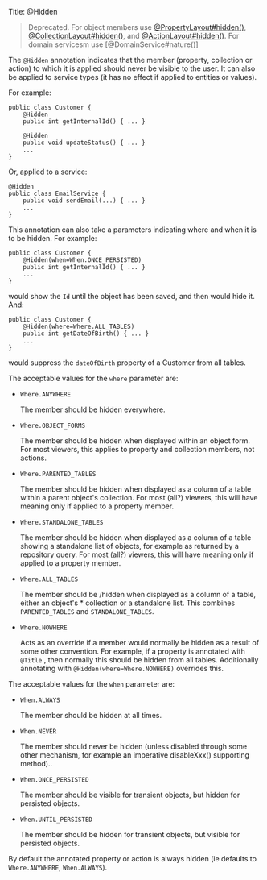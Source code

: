 Title: @Hidden

> Deprecated.  For object members use [@PropertyLayout#hidden()](./PropertyLayout.html),  [@CollectionLayout#hidden()](./CollectionLayout.html), and [@ActionLayout#hidden()](./ActionLayout.html).  For domain servicesm use [@DomainService#nature()]

The `@Hidden` annotation indicates that the member (property, collection
or action) to which it is applied should never be visible to the user.
It can also be applied to service types (it has no effect if applied to
entities or values).

For example:

    public class Customer {
        @Hidden
        public int getInternalId() { ... }

        @Hidden
        public void updateStatus() { ... }
        ...
    }

Or, applied to a service:

    @Hidden
    public class EmailService {
        public void sendEmail(...) { ... }
        ...
    }

This annotation can also take a parameters indicating where and when it
is to be hidden. For example:

    public class Customer {
        @Hidden(when=When.ONCE_PERSISTED)
        public int getInternalId() { ... }
        ...
    }

would show the `Id` until the object has been saved, and then would hide
it. And:

    public class Customer {
        @Hidden(where=Where.ALL_TABLES)
        public int getDateOfBirth() { ... }
        ...
    }

would suppress the `dateOfBirth` property of a Customer from all tables.

The acceptable values for the `where` parameter are:

-   `Where.ANYWHERE`

    The member should be hidden everywhere.

-   `Where.OBJECT_FORMS`

    The member should be hidden when displayed within an object form.
    For most viewers, this applies to property and collection members,
    not actions.

-   `Where.PARENTED_TABLES`

    The member should be hidden when displayed as a column of a table
    within a parent object's collection. For most (all?) viewers, this
    will have meaning only if applied to a property member.

-   `Where.STANDALONE_TABLES`

    The member should be hidden when displayed as a column of a table
    showing a standalone list of objects, for example as returned by a
    repository query. For most (all?) viewers, this will have meaning
    only if applied to a property member.

-   `Where.ALL_TABLES`

    The member should be /hidden when displayed as a column of a table,
    either an object's \* collection or a standalone list. This combines
    `PARENTED_TABLES` and `STANDALONE_TABLES`.

-   `Where.NOWHERE`

    Acts as an override if a member would normally be hidden as a result
    of some other convention. For example, if a property is annotated
    with `@Title` <!--(see ?)-->, then normally this should be hidden from all
    tables. Additionally annotating with `@Hidden(where=Where.NOWHERE)`
    overrides this.

The acceptable values for the `when` parameter are:

-   `When.ALWAYS`

    The member should be hidden at all times.

-   `When.NEVER`

    The member should never be hidden (unless disabled through some
    other mechanism, for example an imperative disableXxx() supporting
    method)..

-   `When.ONCE_PERSISTED`

    The member should be visible for transient objects, but hidden for
    persisted objects.

-   `When.UNTIL_PERSISTED`

    The member should be hidden for transient objects, but visible for
    persisted objects.

By default the annotated property or action is always hidden (ie
defaults to `Where.ANYWHERE`, `When.ALWAYS`).

